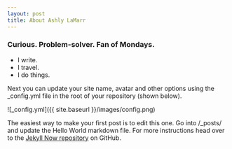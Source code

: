 ```yaml
---
layout: post
title: About Ashly LaMarr
--- 
```


### Curious. Problem-solver. Fan of Mondays.

<ul>
<li>I write.</li>
<li>I travel.</li>
<li>I do things.</li>
</ul>

Next you can update your site name, avatar and other options using the _config.yml file in the root of your repository (shown below).

![_config.yml]({{ site.baseurl }}/images/config.png)

The easiest way to make your first post is to edit this one. Go into /_posts/ and update the Hello World markdown file. For more instructions head over to the [Jekyll Now repository](https://github.com/barryclark/jekyll-now) on GitHub.
